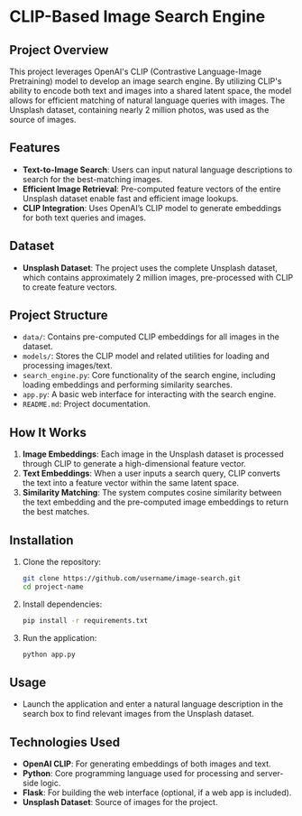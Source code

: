 # CLIP-Based Image Search Engine

## Project Overview

This project leverages OpenAI's CLIP (Contrastive Language-Image Pretraining) model to develop an image search engine. By utilizing CLIP's ability to encode both text and images into a shared latent space, the model allows for efficient matching of natural language queries with images. The Unsplash dataset, containing nearly 2 million photos, was used as the source of images.

## Features

- **Text-to-Image Search**: Users can input natural language descriptions to search for the best-matching images.
- **Efficient Image Retrieval**: Pre-computed feature vectors of the entire Unsplash dataset enable fast and efficient image lookups.
- **CLIP Integration**: Uses OpenAI’s CLIP model to generate embeddings for both text queries and images.

## Dataset

- **Unsplash Dataset**: The project uses the complete Unsplash dataset, which contains approximately 2 million images, pre-processed with CLIP to create feature vectors.

## Project Structure

- `data/`: Contains pre-computed CLIP embeddings for all images in the dataset.
- `models/`: Stores the CLIP model and related utilities for loading and processing images/text.
- `search_engine.py`: Core functionality of the search engine, including loading embeddings and performing similarity searches.
- `app.py`: A basic web interface for interacting with the search engine.
- `README.md`: Project documentation.

## How It Works

1. **Image Embeddings**: Each image in the Unsplash dataset is processed through CLIP to generate a high-dimensional feature vector.
2. **Text Embeddings**: When a user inputs a search query, CLIP converts the text into a feature vector within the same latent space.
3. **Similarity Matching**: The system computes cosine similarity between the text embedding and the pre-computed image embeddings to return the best matches.

## Installation

1. Clone the repository:
    ```bash
    git clone https://github.com/username/image-search.git
    cd project-name
    ```

2. Install dependencies:
    ```bash
    pip install -r requirements.txt
    ```

3. Run the application:
    ```bash
    python app.py
    ```

## Usage

- Launch the application and enter a natural language description in the search box to find relevant images from the Unsplash dataset.

## Technologies Used

- **OpenAI CLIP**: For generating embeddings of both images and text.
- **Python**: Core programming language used for processing and server-side logic.
- **Flask**: For building the web interface (optional, if a web app is included).
- **Unsplash Dataset**: Source of images for the project.
